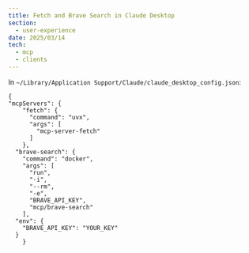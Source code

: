 ```yaml
---
title: Fetch and Brave Search in Claude Desktop
section:
  - user-experience
date: 2025/03/14
tech:
  - mcp
  - clients
---
```


In `~/Library/Application Support/Claude/claude_desktop_config.json`:

```
{
"mcpServers": {
    "fetch": {
      "command": "uvx",
      "args": [
        "mcp-server-fetch"
      ]
    },
  "brave-search": {
    "command": "docker",
    "args": [
      "run",
      "-i",
      "--rm",
      "-e",
      "BRAVE_API_KEY",
      "mcp/brave-search"
	],
  "env": {
    "BRAVE_API_KEY": "YOUR_KEY"
  }
	}
```
